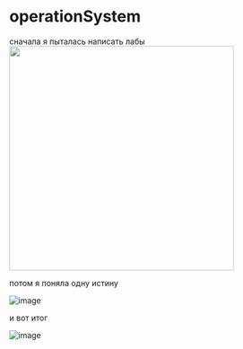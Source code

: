 # operationSystem
сначала я пыталась написать лабы
<img src="https://user-images.githubusercontent.com/116422832/210076184-06ad5b6f-61a7-448d-8ba5-e2bfa297e728.png" width="400" height="400"> 

потом я поняла одну истину

![image](https://user-images.githubusercontent.com/116422832/210076153-8a2c7f9b-b13e-40d7-9a3e-cd217c22590c.png)

и вот итог

![image](https://user-images.githubusercontent.com/116422832/210076234-7085fb76-cf9c-42b2-a9a1-32ae480b9fc8.png)

